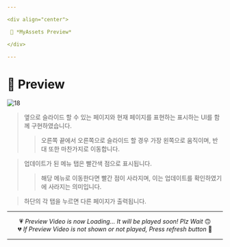 ```yaml
---

<div align="center">

 💛 *MyAssets Preview*

</div>

---
```


# 📱 Preview
![18](https://user-images.githubusercontent.com/68846212/186675392-79470aa2-d2c8-4284-8acb-38e1e76ebf77.gif)
> 옆으로 슬라이드 할 수 있는 페이지와 현재 페이지를 표현하는 표시하는 UI를 함께 구현하였습니다.  
> > 오른쪽 끝에서 오른쪽으로 슬라이드 할 경우 가장 왼쪽으로 움직이며, 반대 또한 마찬가지로 이동합니다.  

> 업데이트가 된 메뉴 탭은 빨간색 점으로 표시됩니다.  
> > 해당 메뉴로 이동한다면 빨간 점이 사라지며, 이는 업데이트를 확인하였기에 사라지는 의미입니다.  

> 하단의 각 탭을 누르면 다른 페이지가 출력됩니다.  

---

<div align="center">

💗 *Preview Video is now Loading... It will be played soon! Plz Wait* 🙃  
💔 *If Preview Video is not shown or not played, Press refresh button* 🫥

</div>

---